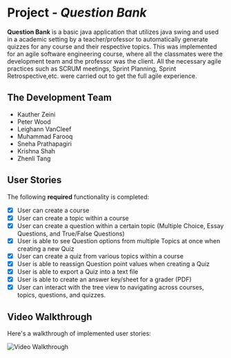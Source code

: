 # Project - *Question Bank*

**Question Bank** is a basic java application that utilizes java swing and used in a academic setting by a teacher/professor to automatically generate quizzes for any course and their respective topics. This was implemented for an agile software engineering course, where all the classmates were the development team and the professor was the client. All the necessary agile practices such as SCRUM meetings, Sprint Planning, Sprint Retrospective,etc. were carried out to get the full agile experience.

## The Development Team
- Kauther Zeini
- Peter Wood
- Leighann VanCleef
- Muhammad Farooq
- Sneha Prathapagiri
- Krishna Shah
- Zhenli Tang

## User Stories

The following **required** functionality is completed:

- [x] User can create a course
- [x] User can create a topic within a course
- [x] User can create a question within a certain topic (Multiple Choice, Essay Questions, and True/False Questions)
- [x] User is able to see Question options from multiple Topics at once when creating a new Quiz
- [x] User can create a quiz from various topics within a course
- [x] User is able to reassign Question point values when creating a Quiz
- [x] User is able to export a Quiz into a text file
- [x] User is able to create an answer key/sheet for a grader (PDF)
- [x] User can interact with the tree view to navigating across courses, topics, questions, and quizzes.

## Video Walkthrough

Here's a walkthrough of implemented user stories:

<img src='' width='' alt='Video Walkthrough' />



